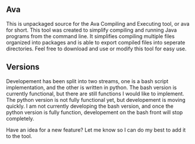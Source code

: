 ## Ava ##
This is unpackaged source for the Ava Compiling and Executing tool, or ava for short.  This tool was created to simplify compiling and running Java programs from the command line.  It simplifies 
compiling multiple files organized into packages and is able to export compiled files into seperate directories.  Feel free to download and use or modify this tool for easy use.

## Versions ##
Developement has been split into two streams, one is a bash script implementation, and the other is written in python.  The bash version is currently functional, but there are still functions I would like to 
implement.  The python version is not fully functional yet, but developement is moving quickly.  I am not currently developing the bash version, and once the python version is fully function, developement on 
the bash front will stop completely.

Have an idea for a new feature? Let me know so I can do my best to add it to the tool.
